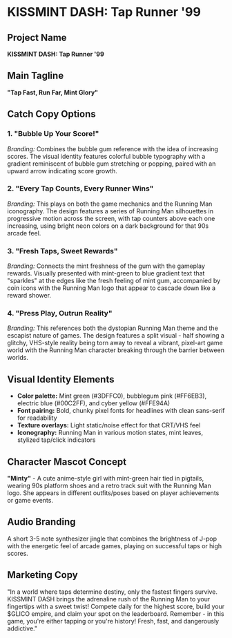 # KISSMINT DASH: Tap Runner '99

## Project Name
**KISSMINT DASH: Tap Runner '99**

## Main Tagline
**"Tap Fast, Run Far, Mint Glory"**

## Catch Copy Options

### 1. "Bubble Up Your Score!"
*Branding:* Combines the bubble gum reference with the idea of increasing scores. The visual identity features colorful bubble typography with a gradient reminiscent of bubble gum stretching or popping, paired with an upward arrow indicating score growth.

### 2. "Every Tap Counts, Every Runner Wins"
*Branding:* This plays on both the game mechanics and the Running Man iconography. The design features a series of Running Man silhouettes in progressive motion across the screen, with tap counters above each one increasing, using bright neon colors on a dark background for that 90s arcade feel.

### 3. "Fresh Taps, Sweet Rewards"
*Branding:* Connects the mint freshness of the gum with the gameplay rewards. Visually presented with mint-green to blue gradient text that "sparkles" at the edges like the fresh feeling of mint gum, accompanied by coin icons with the Running Man logo that appear to cascade down like a reward shower.

### 4. "Press Play, Outrun Reality"
*Branding:* This references both the dystopian Running Man theme and the escapist nature of games. The design features a split visual - half showing a glitchy, VHS-style reality being torn away to reveal a vibrant, pixel-art game world with the Running Man character breaking through the barrier between worlds.

## Visual Identity Elements

- **Color palette:** Mint green (#3DFFC0), bubblegum pink (#FF6EB3), electric blue (#00C2FF), and cyber yellow (#FFE94A)
- **Font pairing:** Bold, chunky pixel fonts for headlines with clean sans-serif for readability
- **Texture overlays:** Light static/noise effect for that CRT/VHS feel
- **Iconography:** Running Man in various motion states, mint leaves, stylized tap/click indicators

## Character Mascot Concept

**"Minty"** - A cute anime-style girl with mint-green hair tied in pigtails, wearing 90s platform shoes and a retro track suit with the Running Man logo. She appears in different outfits/poses based on player achievements or game events.

## Audio Branding

A short 3-5 note synthesizer jingle that combines the brightness of J-pop with the energetic feel of arcade games, playing on successful taps or high scores.

## Marketing Copy

"In a world where taps determine destiny, only the fastest fingers survive. KISSMINT DASH brings the adrenaline rush of the Running Man to your fingertips with a sweet twist! Compete daily for the highest score, build your $GLICO empire, and claim your spot on the leaderboard. Remember - in this game, you're either tapping or you're history! Fresh, fast, and dangerously addictive."
